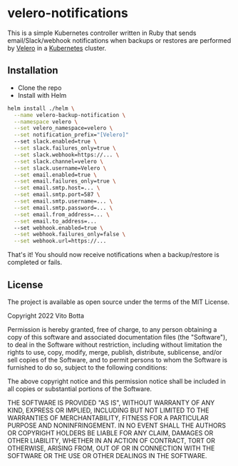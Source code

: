 # velero-notifications

This is a simple Kubernetes controller written in Ruby that sends email/Slack/webhook notifications when backups or restores are performed by [Velero](https://velero.io/) in a [Kubernetes](https://kubernetes.io/) cluster.

## Installation

- Clone the repo
- Install with Helm

```bash
helm install ./helm \
  --name velero-backup-notification \
  --namespace velero \
  --set velero_namespace=velero \
  --set notification_prefix="[Velero]"
  --set slack.enabled=true \
  --set slack.failures_only=true \
  --set slack.webhook=https://... \
  --set slack.channel=velero \
  --set slack.username=Velero \
  --set email.enabled=true \
  --set email.failures_only=true \
  --set email.smtp.host=... \
  --set email.smtp.port=587 \
  --set email.smtp.username=... \
  --set email.smtp.password=... \
  --set email.from_address=... \
  --set email.to_address=...
  --set webhook.enabled=true \
  --set webhook.failures_only=false \
  --set webhook.url=https://...
```

That's it! You should now receive notifications when a backup/restore is completed or fails.

## License

The project is available as open source under the terms of the MIT License.

Copyright 2022 Vito Botta

Permission is hereby granted, free of charge, to any person obtaining a copy of this software and associated documentation files (the "Software"), to deal in the Software without restriction, including without limitation the rights to use, copy, modify, merge, publish, distribute, sublicense, and/or sell copies of the Software, and to permit persons to whom the Software is furnished to do so, subject to the following conditions:

The above copyright notice and this permission notice shall be included in all copies or substantial portions of the Software.

THE SOFTWARE IS PROVIDED "AS IS", WITHOUT WARRANTY OF ANY KIND, EXPRESS OR IMPLIED, INCLUDING BUT NOT LIMITED TO THE WARRANTIES OF MERCHANTABILITY, FITNESS FOR A PARTICULAR PURPOSE AND NONINFRINGEMENT. IN NO EVENT SHALL THE AUTHORS OR COPYRIGHT HOLDERS BE LIABLE FOR ANY CLAIM, DAMAGES OR OTHER LIABILITY, WHETHER IN AN ACTION OF CONTRACT, TORT OR OTHERWISE, ARISING FROM, OUT OF OR IN CONNECTION WITH THE SOFTWARE OR THE USE OR OTHER DEALINGS IN THE SOFTWARE.
